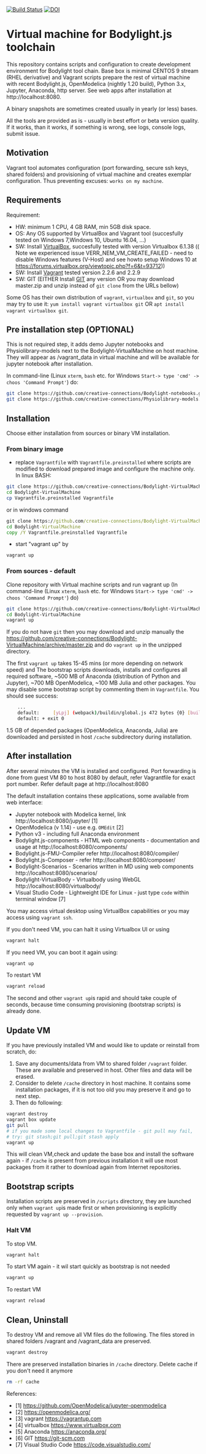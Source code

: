 [![Build Status](https://travis-ci.org//creative-connections/Bodylight-VirtualMachine.svg?branch=master)](https://travis-ci.org//creative-connections/Bodylight-VirtualMachine)
[![DOI](https://zenodo.org/badge/203830641.svg)](https://zenodo.org/badge/latestdoi/203830641)
# Virtual machine for Bodylight.js toolchain

This repository contains scripts and configuration to create development environment for Bodylight tool chain. Base box is minimal CENTOS 9 stream (RHEL derivative) and Vagrant scripts prepare the rest of virtual machine with recent Bodylight.js, OpenModelica (nightly 1.20 build), Python 3.x, Jupyter, Anaconda, http server. See web apps after installation at http://localhost:8080.  

A binary snapshots are sometimes created usually in yearly (or less) bases.

All the tools are provided as is - usually in best effort or beta version quality. If it works, than it works, if something is wrong, see logs, console logs, submit issue. 

## Motivation

Vagrant tool automates configuration (port forwarding, secure ssh keys, shared folders) and provisioning of virtual machine and creates exemplar configuration. Thus preventing excuses: `works on my machine`. 

## Requirements

Requirement: 
- HW: minimum 1 CPU, 4 GB RAM, min 5GB disk space.
- OS: Any OS supported by VirtualBox and Vagrant tool (succesfully tested on Windows 7,Windows 10, Ubuntu 16.04, ...)
- SW: Install [VirtualBox](https://www.virtualbox.org/wiki/Downloads), succesfully tested with version Virtualbox 6.1.38 (( Note we experienced issue VERR_NEM_VM_CREATE_FAILED - need to disable Windows features (V-Host) and see howto setup Windows 10 at https://forums.virtualbox.org/viewtopic.php?f=6&t=93712))
- SW: Install [Vagrant](https://www.vagrantup.com/downloads.html) tested version 2.2.6 and 2.2.9
- SW: GIT (EITHER Install [GIT](https://git-scm.com/download) any version OR you may download master.zip and unzip instead of `git clone` from the URLs bellow)

Some OS has their own distribution of `vagrant`, `virtualbox` and `git`, so you may try to use it: `yum install vagrant virtualbox git` OR `apt install vagrant virtualbox git`.

## Pre installation step (OPTIONAL)

This is not required step, it adds demo Jupyter notebooks and Physiolibrary-models next to the Bodylight-VirtualMachine on host machine.
They will appear as /vagrant_data in virtual machine and will be available for jupyter notebook after installation.

In command-line (Linux `xterm`, `bash` etc. for Windows `Start-> type 'cmd' -> choos 'Command Prompt'`) do:
```bash
git clone https://github.com/creative-connections/Bodylight-notebooks.git
git clone https://github.com/creative-connections/Physiolibrary-models.git
```
## Installation

Choose either installation from sources or binary VM installation.

### From binary image 

* replace `Vagrantfile` with `Vagrantfile.preinstalled` where scripts are modified to download prepared image and configure the machine only.
In linux BASH:   
```bash
git clone https://github.com/creative-connections/Bodylight-VirtualMachine.git
cd Bodylight-VirtualMachine
cp Vagrantfile.preinstalled Vagrantfile
```

or in windows command
```cmd
git clone https://github.com/creative-connections/Bodylight-VirtualMachine.git
cd Bodylight-VirtualMachine
copy /Y Vagrantfile.preinstalled Vagrantfile
```

* start "vagrant up" by 
```bash
vagrant up 
```
### From sources - default
Clone repository with Virtual machine scripts and run vagrant up (In command-line (Linux `xterm`, `bash` etc. for Windows `Start-> type 'cmd' -> choos 'Command Prompt'`) do)
```bash
git clone https://github.com/creative-connections/Bodylight-VirtualMachine.git
cd Bodylight-VirtualMachine
vagrant up
```
If you do not have `git` then you may download and unzip manually the https://github.com/creative-connections/Bodylight-VirtualMachine/archive/master.zip and do `vagrant up` in the unzipped directory.

The first `vagrant up` takes 15-45 mins (or more depending on network speed) and The bootstrap scripts downloads, installs and configures all required software, ~500 MB of Anaconda (distribution of Python and Jupyter), ~700 MB OpenModelica, ~100 MB Julia and other packages. You may disable some bootstrap script by commenting them in `Vagrantfile`. You should see success:
```bash
    ...
    default:     [yLpj] (webpack)/buildin/global.js 472 bytes {0} [built]
    default: + exit 0
```

1.5 GB of depended packages (OpenModelica, Anaconda, Julia) are downloaded and persisted in host `/cache` subdirectory during installation. 

## After installation

After several minutes the VM is installed and configured. 
Port forwarding is done from guest VM 80 to host 8080 by default, refer Vagrantfile for exact port number. Refer default page at http://localhost:8080

The default installation contains these applications, some available from web interface:
  * Jupyter notebook with Modelica kernel, link http://localhost:8080/jupyter/ [1]
  * OpenModelica (v 1.14) - use e.g. `OMEdit` [2]
  * Python v3 - including full Anaconda environment
  * Bodylight.js-components - HTML web components - documentation and usage at http://localhost:8080/components/
  * Bodylight.js-FMU-Compiler refer http://localhost:8080/compiler/ 
  * Bodylight.js-Composer - refer http://localhost:8080/composer/
  * Bodylight-Scenarios - Scenarios written in MD using web components http://localhost:8080/scenarios/
  * Bodylight-VirtualBody - Virtualbody using WebGL http://localhost:8080/virtualbody/
  * Visual Studio Code - Lightweight IDE for Linux - just type `code` within terminal window [7]
  
You may access virtual desktop using VirtualBox capabilities or you may access using `vagrant ssh`.

If you don't need VM, you can halt it using Virtualbox UI or using
```bash
vagrant halt
```
If you need VM, you can boot it again using:
```bash
vagrant up
```
To restart VM
```bash
vagrant reload
```
The second and other `vagrant up`is rapid and should take couple of seconds, because time consuming provisioning (bootstrap scripts) is already done.
  
## Update VM

If you have previously installed VM and would like to update or reinstall from scratch, do:
  1. Save any documents/data from VM to shared folder `/vagrant` folder. These are available and preserved in host. Other files and data will be erased.
  2. Consider to delete `/cache` directory in host machine. It contains some installation packages, if it is not too old you may preserve it and go to next step. 
  3. Then do following:

```bash
vagrant destroy
vagrant box update
git pull
# if you made some local changes to Vagrantfile - git pull may fail, 
# try: git stash;git pull;git stash apply
vagrant up
```
This will clean VM,check and update the base box and install the software again - if `/cache` is present from previous installation it will use most packages from it rather to download again from Internet repositories. 

## Bootstrap scripts

Installation scripts are preserved in `/scripts` directory, they are launched only when `vagrant up`is made first or when provisioning is explicitly requested by `vagrant up --provision`.
  
### Halt VM
To stop VM.
```bash
vagrant halt
```
To start VM again - it wil start quickly as bootstrap is not needed
```bash
vagrant up
```
To restart VM
```bash
vagrant reload
```
## Clean, Uninstall

To destroy VM and remove all VM files do the following. The files stored in shared folders /vagrant and /vagrant_data are preserved. 

```bash
vagrant destroy
```

There are preserved installation binaries in `/cache` directory. Delete cache if you don't need it anymore 
```bash
rm -rf cache
```

References:

* [1] https://github.com/OpenModelica/jupyter-openmodelica
* [2] https://openmodelica.org/
* [3] vagrant https://vagrantup.com
* [4] virtualbox https://www.virtualbox.com
* [5] Anaconda https://anaconda.org/
* [6] GIT https://git-scm.com
* [7] Visual Studio Code https://code.visualstudio.com/
